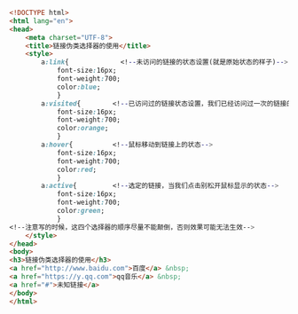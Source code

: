 
<BlogInfo id="119" title="9.链接伪类选择器的使用" author="白日梦想猿" pv=0 read_times=0 pre_cost_time="0分46秒" category="css学习" tag_list="['css学习']" create_time="2020.07.17 13:23:15" update_time="2020.07.17 13:37:59" />

```html
<!DOCTYPE html>
<html lang="en">
<head>
    <meta charset="UTF-8">
    <title>链接伪类选择器的使用</title>
    <style>
        a:link{             <!--未访问的链接的状态设置(就是原始状态的样子)-->
            font-size:16px;
            font-weight:700;
            color:blue;
            }
        a:visited{        <!--已访问过的链接状态设置，我们已经访问过一次的链接的状态-->
            font-size:16px;
            font-weight:700;
            color:orange;
            }
        a:hover{          <!--鼠标移动到链接上的状态-->
            font-size:16px;
            font-weight:700;
            color:red;
            }
        a:active{         <!--选定的链接，当我们点击别松开鼠标显示的状态-->
            font-size:16px;
            font-weight:700;
            color:green;
            }
<!--注意写的时候，这四个选择器的顺序尽量不能颠倒，否则效果可能无法生效-->
    </style>
</head>
<body>
<h3>链接伪类选择器的使用</h3>
<a href="http://www.baidu.com">百度</a> &nbsp;
<a href="https://y.qq.com">qq音乐</a> &nbsp;
<a href="#">未知链接</a>
</body>
</html>
```
